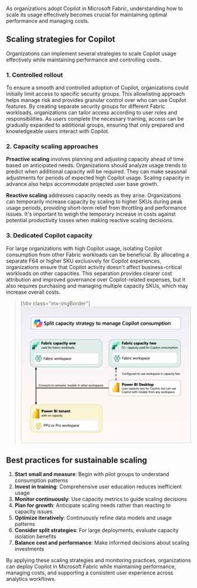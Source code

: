 As organizations adopt Copilot in Microsoft Fabric, understanding how to scale its usage effectively becomes crucial for maintaining optimal performance and managing costs. 

## Scaling strategies for Copilot

Organizations can implement several strategies to scale Copilot usage effectively while maintaining performance and controlling costs.

### 1. Controlled rollout

To ensure a smooth and controlled adoption of Copilot, organizations could initially limit access to specific security groups. This allowlisting approach helps manage risk and provides granular control over who can use Copilot features. By creating separate security groups for different Fabric workloads, organizations can tailor access according to user roles and responsibilities. As users complete the necessary training, access can be gradually expanded to additional groups, ensuring that only prepared and knowledgeable users interact with Copilot.

### 2. Capacity scaling approaches

**Proactive scaling** involves planning and adjusting capacity ahead of time based on anticipated needs. Organizations should analyze usage trends to predict when additional capacity will be required. They can make seasonal adjustments for periods of expected high Copilot usage. Scaling capacity in advance also helps accommodate projected user base growth.

**Reactive scaling** addresses capacity needs as they arise. Organizations can temporarily increase capacity by scaling to higher SKUs during peak usage periods, providing short-term relief from throttling and performance issues. It's important to weigh the temporary increase in costs against potential productivity losses when making reactive scaling decisions.

### 3. Dedicated Copilot capacity

For large organizations with high Copilot usage, isolating Copilot consumption from other Fabric workloads can be beneficial. By allocating a separate F64 or higher SKU exclusively for Copilot experiences, organizations ensure that Copilot activity doesn't affect business-critical workloads on other capacities. This separation provides clearer cost attribution and improved governance over Copilot-related expenses, but it also requires purchasing and managing multiple capacity SKUs, which may increase overall costs.

> [!div class="mx-imgBorder"]
> [![Copilot split capacity strategy diagram.](../media/copilot-split-capacity-strategy.png)](../media/copilot-split-capacity-strategy.png#lightbox)

## Best practices for sustainable scaling

1. **Start small and measure**: Begin with pilot groups to understand consumption patterns
2. **Invest in training**: Comprehensive user education reduces inefficient usage
3. **Monitor continuously**: Use capacity metrics to guide scaling decisions
4. **Plan for growth**: Anticipate scaling needs rather than reacting to capacity issues
5. **Optimize iteratively**: Continuously refine data models and usage patterns
6. **Consider split strategies**: For large deployments, evaluate capacity isolation benefits
7. **Balance cost and performance**: Make informed decisions about scaling investments

By applying these scaling strategies and monitoring practices, organizations can deploy Copilot in Microsoft Fabric while maintaining performance, managing costs, and supporting a consistent user experience across analytics workflows.